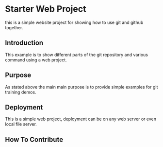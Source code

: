 # Starter Web Project

this is a simple website project for showing how to use git and github together.

## Introduction

This example is to show different parts of the git repository and various command using a web project.

## Purpose

As stated above the main main purpose is to provide simple examples for git training
demos.

## Deployment

This is a simple web project, deployment can be on any web server or even local file server.

## How To Contribute
